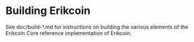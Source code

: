 Building Erikcoin
================

See doc/build-*.md for instructions on building the various
elements of the Erikcoin Core reference implementation of Erikcoin.
